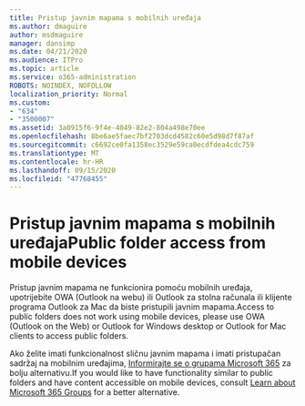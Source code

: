 ```yaml
---
title: Pristup javnim mapama s mobilnih uređaja
ms.author: dmaguire
author: msdmaguire
manager: dansimp
ms.date: 04/21/2020
ms.audience: ITPro
ms.topic: article
ms.service: o365-administration
ROBOTS: NOINDEX, NOFOLLOW
localization_priority: Normal
ms.custom:
- "634"
- "3500007"
ms.assetid: 3a0915f6-9f4e-4049-82e2-804a498e70ee
ms.openlocfilehash: 8be6ae5faec7bf2703dcd4582c60e5d98d7f87af
ms.sourcegitcommit: c6692ce0fa1358ec3529e59ca0ecdfdea4cdc759
ms.translationtype: MT
ms.contentlocale: hr-HR
ms.lasthandoff: 09/15/2020
ms.locfileid: "47768455"
---
```

# <a name="public-folder-access-from-mobile-devices"></a><span data-ttu-id="cf87f-102">Pristup javnim mapama s mobilnih uređaja</span><span class="sxs-lookup"><span data-stu-id="cf87f-102">Public folder access from mobile devices</span></span>

<span data-ttu-id="cf87f-103">Pristup javnim mapama ne funkcionira pomoću mobilnih uređaja, upotrijebite OWA (Outlook na webu) ili Outlook za stolna računala ili klijente programa Outlook za Mac da biste pristupili javnim mapama.</span><span class="sxs-lookup"><span data-stu-id="cf87f-103">Access to public folders does not work using mobile devices, please use OWA (Outlook on the Web) or Outlook for Windows desktop or Outlook for Mac clients to access public folders.</span></span>

<span data-ttu-id="cf87f-104">Ako želite imati funkcionalnost sličnu javnim mapama i imati pristupačan sadržaj na mobilnim uređajima, [Informirajte se o grupama Microsoft 365](https://support.office.com/article/learn-about-office-365-groups-b565caa1-5c40-40ef-9915-60fdb2d97fa2) za bolju alternativu.</span><span class="sxs-lookup"><span data-stu-id="cf87f-104">If you would like to have functionality similar to public folders and have content accessible on mobile devices, consult [Learn about Microsoft 365 Groups](https://support.office.com/article/learn-about-office-365-groups-b565caa1-5c40-40ef-9915-60fdb2d97fa2) for a better alternative.</span></span>
  
